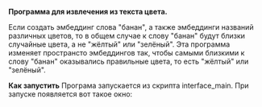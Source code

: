 **Программа для извлечения из текста цвета.**

Если создать эмбеддинг слова "банан", а также эмбеддинги названий различных цветов, то в общем случае к слову "банан" будут близки случайные цвета, а не "жёлтый" или "зелёный".
Эта программа изменяет пространсто эмбеддингов так, чтобы самыми близкими к слову "банан" оказывались правильные цвета, то есть "жёлтый" или "зелёный".

**Как запустить**
Програма запускается из скрипта interface_main. При запуске появляется вот такое окно:
